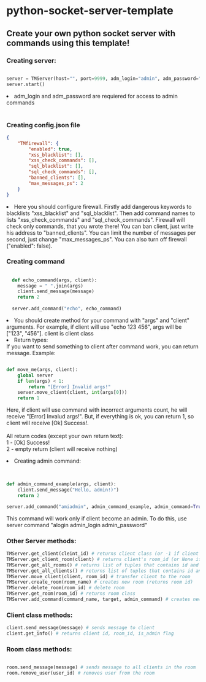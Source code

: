 # python-socket-server-template
<h2> Create your own python socket server with commands using this template! </h2>

<h3>Creating server:</h3>

```python

server = TMServer(host="", port=9999, adm_login="admin", adm_password="1111")
server.start()

```
<li>adm_login and adm_password are requiered for access to admin commands</li><br>

<h3> Creating config.json file </h3>

```json
{
    "TMfirewall": {
        "enabled": true,
        "xss_blacklist": [],
        "xss_check_commands": [],
        "sql_blacklist": [],
        "sql_check_commands": [],
        "banned_clients": [],
        "max_messages_ps": 2
    }
}

```

<li>Here you should configure firewall. Firstly add dangerous keywords to blacklists "xss_blacklist" and "sql_blacklist". Then add command names to lists "xss_check_commands" and "sql_check_commands". Firewall will check only commands, that you wrote there! You can ban client, just write his address to "banned_clients". You can limit the number of messages per second, just change "max_messages_ps". You can also turn off firewall ("enabled": false).</li>


<h3> Creating command </h3>

```python
  
  def echo_command(args, client):
    message = " ".join(args)
    client.send_message(message)
    return 2
  
  server.add_command("echo", echo_command)

```

<li>You should create method for your command with "args" and "client" arguments. For example, if client will use "echo 123 456", args will be ["123", "456"]. client is client class</li>
<li> Return types: </li>
If you want to send something to client after command work, you can return message. Example: <br>

```python

def move_me(args, client):
    global server
    if len(args) < 1:
        return "[Error] Invalid args!"
    server.move_client(client, int(args[0]))
    return 1

```
Here, if client will use command with incorrect arguments count, he will receive "[Error] Invalud args!". But, if everything is ok, you can return 1, so client will receive [Ok] Success!. <br>
<br>All return codes (except your own return text): <br>
1 - [Ok] Success!<br>
2 - empty return (client will receive nothing)

<li>Creating admin command:</li><br>

```python

def admin_command_example(args, client):
    client.send_message("Hello, admin!)")
    return 2

server.add_command("amiadmin", admin_command_example, admin_command=True)

```

This command will work only if client become an admin. To do this, use server command "alogin admin_login admin_password"<br>

<h3> Other Server methods: </h3>

```python
TMServer.get_client(cleint_id) # returns client class (or -1 if client not found).
TMServer.get_client_room(client) # returns client's room_id (or None if he don't have a room).
TMServer.get_all_rooms() # returns list of tuples that contains id and room name. Example: [(0, "test"), (1, "friends")].
TMServer.get_all_clients() # returns list of tuples that contains id and client class. Example: [(0, class), (1, class)].
TMServer.move_client(client, room_id) # transfer client to the room
TMServer.create_room(room_name) # creates new room (returns room id)
TMServer.delete_room(room_id) # delete room
TMServer.get_room(room_id) # returns room class
TMServer.add_command(command_name, target, admin_command) # creates new command

```

<h3> Client class methods: </h3>

``` python
client.send_message(message) # sends message to client
client.get_info() # returns client id, room_id, is_admin flag

```

<h3> Room class methods: </h3>

``` python

room.send_message(message) # sends message to all clients in the room
room.remove_user(user_id) # removes user from the room

```


